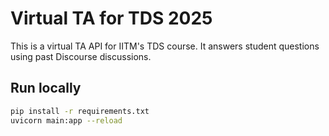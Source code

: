 # Virtual TA for TDS 2025

This is a virtual TA API for IITM's TDS course. It answers student questions using past Discourse discussions.

## Run locally

```bash
pip install -r requirements.txt
uvicorn main:app --reload
